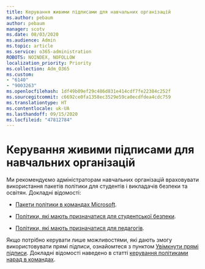 ```yaml
---
title: Керування живими підписами для навчальних організацій
ms.author: pebaum
author: pebaum
manager: scotv
ms.date: 08/03/2020
ms.audience: Admin
ms.topic: article
ms.service: o365-administration
ROBOTS: NOINDEX, NOFOLLOW
localization_priority: Priority
ms.collection: Adm_O365
ms.custom:
- "6140"
- "9003263"
ms.openlocfilehash: 1df49b09ef29c486d831e414cdf7fe22384c252f
ms.sourcegitcommit: c6692ce0fa1358ec3529e59ca0ecdfdea4cdc759
ms.translationtype: HT
ms.contentlocale: uk-UA
ms.lasthandoff: 09/15/2020
ms.locfileid: "47812784"
---
```

# <a name="managing-live-captions-for-education-organizations"></a>Керування живими підписами для навчальних організацій

Ми рекомендуємо адміністраторам навчальних організацій враховувати використання пакетів політики для студентів і викладачів безпеки та освітян. Докладні відомості:  

- [Пакети політики в командах Microsoft](https://docs.microsoft.com/microsoftteams/policy-packages-edu#policy-packages-in-microsoft-teams).  
    
- [Політики, які мають призначатися для студентської безпеки](https://docs.microsoft.com/microsoftteams/policy-packages-edu#policies-that-should-be-assigned-for-student-safety).

- [Політики, які мають призначатися для педагогів](https://docs.microsoft.com/microsoftteams/policy-packages-edu#policies-that-should-be-assigned-for-educators).

Якщо потрібно керувати лише можливостями, які дають змогу використовувати прямі підписи, ознайомтеся з пунктом [Увімкнути прямі підписи](https://docs.microsoft.com/microsoftteams/meeting-policies-in-teams#enable-live-captions). Докладні відомості наведено в статті [керування політиками нарад в командах](https://docs.microsoft.com/microsoftteams/meeting-policies-in-teams).